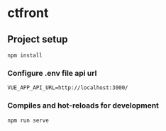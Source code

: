 # ctfront

## Project setup
```
npm install
```

### Configure .env file api url
```
VUE_APP_API_URL=http://localhost:3000/
```

### Compiles and hot-reloads for development
```
npm run serve
```

